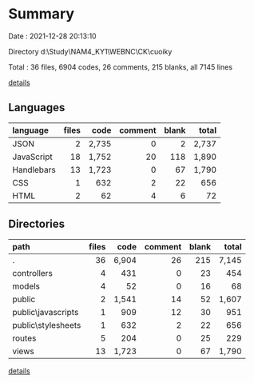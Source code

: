 # Summary

Date : 2021-12-28 20:13:10

Directory d:\Study\NAM4_KY1\WEBNC\CK\cuoiky

Total : 36 files,  6904 codes, 26 comments, 215 blanks, all 7145 lines

[details](details.md)

## Languages
| language | files | code | comment | blank | total |
| :--- | ---: | ---: | ---: | ---: | ---: |
| JSON | 2 | 2,735 | 0 | 2 | 2,737 |
| JavaScript | 18 | 1,752 | 20 | 118 | 1,890 |
| Handlebars | 13 | 1,723 | 0 | 67 | 1,790 |
| CSS | 1 | 632 | 2 | 22 | 656 |
| HTML | 2 | 62 | 4 | 6 | 72 |

## Directories
| path | files | code | comment | blank | total |
| :--- | ---: | ---: | ---: | ---: | ---: |
| . | 36 | 6,904 | 26 | 215 | 7,145 |
| controllers | 4 | 431 | 0 | 23 | 454 |
| models | 4 | 52 | 0 | 16 | 68 |
| public | 2 | 1,541 | 14 | 52 | 1,607 |
| public\javascripts | 1 | 909 | 12 | 30 | 951 |
| public\stylesheets | 1 | 632 | 2 | 22 | 656 |
| routes | 5 | 204 | 0 | 25 | 229 |
| views | 13 | 1,723 | 0 | 67 | 1,790 |

[details](details.md)